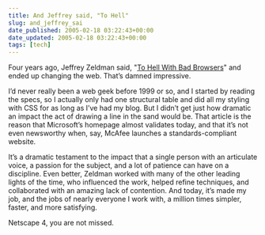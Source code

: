 ```yaml
---
title: And Jeffrey said, "To Hell"
slug: and_jeffrey_sai
date_published: 2005-02-18 03:22:43+00:00
date_updated: 2005-02-18 03:22:43+00:00
tags: [tech]
---
```

Four years ago, Jeffrey Zeldman said, "[To Hell With Bad Browsers](http://www.alistapart.com/articles/tohell/)" and ended up changing the web. That’s damned impressive.

I’d never really been a web geek before 1999 or so, and I started by reading the specs, so I actually only had one structural table and did all my styling with CSS for as long as I’ve had my blog. But I didn’t get just how dramatic an impact the act of drawing a line in the sand would be. That article is the reason that Microsoft’s homepage almost validates today, and that it’s not even newsworthy when, say, McAfee launches a standards-compliant website.

It’s a dramatic testament to the impact that a single person with an articulate voice, a passion for the subject, and a lot of patience can have on a discipline. Even better, Zeldman worked with many of the other leading lights of the time, who influenced the work, helped refine techniques, and collaborated with an amazing lack of contention. And today, it’s made my job, and the jobs of nearly everyone I work with, a million times simpler, faster, and more satisfying.

Netscape 4, you are not missed.
